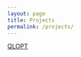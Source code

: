 ```yaml
---
layout: page
title: Projects
permalink: /projects/
---
```


[QLOPT][qlopt]


[qlopt]: https://www.robopoto.com/qlopt
